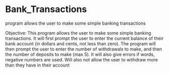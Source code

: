# Bank_Transactions
program allows the user to make some simple banking transactions

Objective: This program allows the user to make some simple banking transactions.
 It will first prompt the user to enter the current balance of their bank
 account (in dollars and cents, not less than zero). The program will
 then prompt the user to enter the number of withdrawals to make, and then
 the number of deposits to make (max 5). It will also give errors if words,
 negative numbers are used. Will also not allow the user to withdraw more than
 they have in their account
